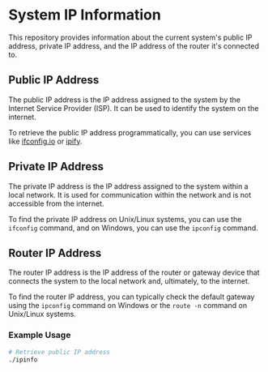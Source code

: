 # System IP Information

This repository provides information about the current system's public IP address, private IP address, and the IP address of the router it's connected to.

## Public IP Address

The public IP address is the IP address assigned to the system by the Internet Service Provider (ISP). It can be used to identify the system on the internet.

To retrieve the public IP address programmatically, you can use services like [ifconfig.io](https://ifconfig.io) or [ipify](https://www.ipify.org).

## Private IP Address

The private IP address is the IP address assigned to the system within a local network. It is used for communication within the network and is not accessible from the internet.

To find the private IP address on Unix/Linux systems, you can use the `ifconfig` command, and on Windows, you can use the `ipconfig` command.

## Router IP Address

The router IP address is the IP address of the router or gateway device that connects the system to the local network and, ultimately, to the internet.

To find the router IP address, you can typically check the default gateway using the `ipconfig` command on Windows or the `route -n` command on Unix/Linux systems.

### Example Usage

```bash
# Retrieve public IP address
./ipinfo
